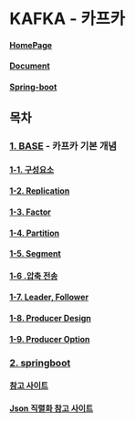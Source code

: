 #  KAFKA - 카프카

#### [HomePage](https://kafka.apache.org/)
#### [Document](https://kafka.apache.org/documentation/)
#### [Spring-boot](https://docs.spring.io/spring-kafka/docs/current/reference/html/#reference)

## 목차
### [1. BASE](./01Base/) - 카프카 기본 개념
#### [1-1. 구성요소](./01Base/README.md#카프카를-구성하는-요소)
#### [1-2. Replication](./01Base/README.md#replication리플리케이션)
#### [1-3. Factor](./01Base/README.md#factor)
#### [1-4. Partition](./01Base/README.md#partition파티션)
#### [1-5. Segment](./01Base/README.md#segment)
#### [1-6 .압축 전송](./01Base/README.md#압축-전송)
#### [1-7. Leader, Follower](./01Base/README.md#leader-follower)
#### [1-8. Producer Design](./01Base/README.md#producer-design)
#### [1-9. Producer Option](./01Base/README.md#producer-option)




### [2. springboot](./99studyProject/02springboot/)
#### [참고 사이트](https://happy-jjang-a.tistory.com/201)
#### [Json 직렬화 참고 사이트](https://yeon-kr.tistory.com/181)
